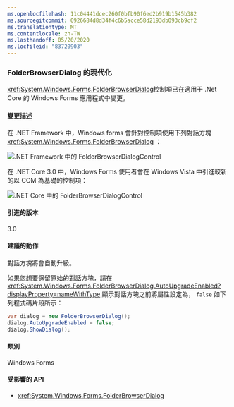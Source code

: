 ```yaml
---
ms.openlocfilehash: 11c04441dcec260f0bfb90f6ed2b919b1545b382
ms.sourcegitcommit: 0926684d8d34f4c6b5acce58d2193db093cb9cf2
ms.translationtype: MT
ms.contentlocale: zh-TW
ms.lasthandoff: 05/20/2020
ms.locfileid: "83720903"
---
```

### <a name="modernization-of-the-folderbrowserdialog"></a>FolderBrowserDialog 的現代化

<xref:System.Windows.Forms.FolderBrowserDialog>控制項已在適用于 .Net Core 的 Windows Forms 應用程式中變更。

#### <a name="change-description"></a>變更描述

在 .NET Framework 中，Windows forms 會針對控制項使用下列對話方塊 <xref:System.Windows.Forms.FolderBrowserDialog> ：

![.NET Framework 中的 FolderBrowserDialogControl](~/docs/images/core-changes/windowsforms/modernized-folderbrowserdialog/folderdlg-framework.png)

在 .NET Core 3.0 中，Windows Forms 使用者會在 Windows Vista 中引進較新的以 COM 為基礎的控制項：

![.NET Core 中的 FolderBrowserDialogControl](~/docs/images/core-changes/windowsforms/modernized-folderbrowserdialog/folderdlg-core.png)

#### <a name="version-introduced"></a>引進的版本

3.0

#### <a name="recommended-action"></a>建議的動作

對話方塊將會自動升級。

如果您想要保留原始的對話方塊，請在 <xref:System.Windows.Forms.FolderBrowserDialog.AutoUpgradeEnabled?displayProperty=nameWithType> 顯示對話方塊之前將屬性設定為， `false` 如下列程式碼片段所示：

```csharp
var dialog = new FolderBrowserDialog();
dialog.AutoUpgradeEnabled = false;
dialog.ShowDialog();
```

#### <a name="category"></a>類別

Windows Forms

#### <a name="affected-apis"></a>受影響的 API

- <xref:System.Windows.Forms.FolderBrowserDialog>

<!--

#### Affected APIs

- `T:System.Windows.Forms.FolderBrowserDialog`

-->
